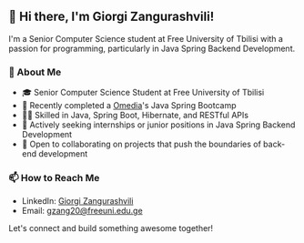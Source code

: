 ## 👋 Hi there, I'm Giorgi Zangurashvili!
I'm a Senior Computer Science student at Free University of Tbilisi with a passion for programming, particularly in Java Spring Backend Development.

### 🌱 About Me
- 🎓 Senior Computer Science Student at Free University of Tbilisi
- 📘 Recently completed a [Omedia](https://www.linkedin.com/company/omedia-dev/)'s Java Spring Bootcamp
- 👨‍💻 Skilled in Java, Spring Boot, Hibernate, and RESTful APIs
- 💼 Actively seeking internships or junior positions in Java Spring Backend Development
- 🚀 Open to collaborating on projects that push the boundaries of back-end development


### 📫 How to Reach Me
- LinkedIn: [Giorgi Zangurashvili](https://www.linkedin.com/in/giorgi-zangurashvili-939311252/)
- Email: [gzang20@freeuni.edu.ge](mailto:gzang20@freeuni.edu.ge)


Let's connect and build something awesome together!
